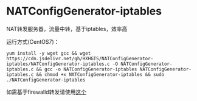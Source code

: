 # NATConfigGenerator-iptables

NAT转发服务器，流量中转，基于iptables，效率高

运行方式(CentOS7)：

`yum install -y wget gcc && wget https://cdn.jsdelivr.net/gh/HXHGTS/NATConfigGenerator-iptables/NATConfigGenerator-iptables.c -O NATConfigGenerator-iptables.c && gcc -o NATConfigGenerator-iptables NATConfigGenerator-iptables.c && chmod +x NATConfigGenerator-iptables && sudo ./NATConfigGenerator-iptables`

如需基于firewalld转发请使用[这个](https://hxhgts.ml/NATConfigGenerator)
